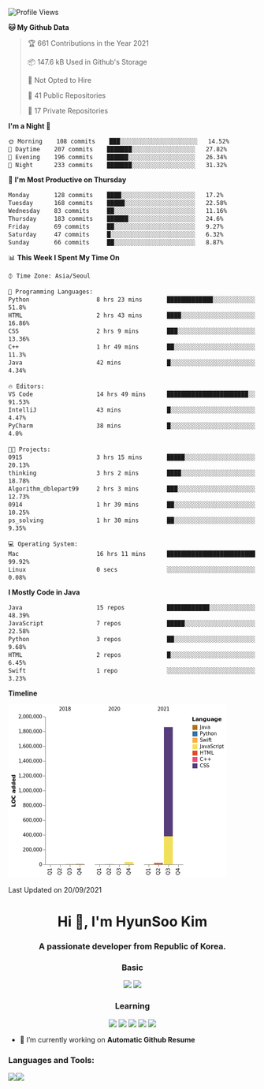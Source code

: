 

<!--START_SECTION:waka-->
![Profile Views](http://img.shields.io/badge/Profile%20Views-2-blue)

**🐱 My Github Data** 

> 🏆 661 Contributions in the Year 2021
 > 
> 📦 147.6 kB Used in Github's Storage 
 > 
> 🚫 Not Opted to Hire
 > 
> 📜 41 Public Repositories 
 > 
> 🔑 17 Private Repositories  
 > 
**I'm a Night 🦉** 

```text
🌞 Morning    108 commits    ███░░░░░░░░░░░░░░░░░░░░░░   14.52% 
🌆 Daytime    207 commits    ███████░░░░░░░░░░░░░░░░░░   27.82% 
🌃 Evening    196 commits    ██████░░░░░░░░░░░░░░░░░░░   26.34% 
🌙 Night      233 commits    ███████░░░░░░░░░░░░░░░░░░   31.32%

```
📅 **I'm Most Productive on Thursday** 

```text
Monday       128 commits    ████░░░░░░░░░░░░░░░░░░░░░   17.2% 
Tuesday      168 commits    █████░░░░░░░░░░░░░░░░░░░░   22.58% 
Wednesday    83 commits     ██░░░░░░░░░░░░░░░░░░░░░░░   11.16% 
Thursday     183 commits    ██████░░░░░░░░░░░░░░░░░░░   24.6% 
Friday       69 commits     ██░░░░░░░░░░░░░░░░░░░░░░░   9.27% 
Saturday     47 commits     █░░░░░░░░░░░░░░░░░░░░░░░░   6.32% 
Sunday       66 commits     ██░░░░░░░░░░░░░░░░░░░░░░░   8.87%

```


📊 **This Week I Spent My Time On** 

```text
⌚︎ Time Zone: Asia/Seoul

💬 Programming Languages: 
Python                   8 hrs 23 mins       █████████████░░░░░░░░░░░░   51.8% 
HTML                     2 hrs 43 mins       ████░░░░░░░░░░░░░░░░░░░░░   16.86% 
CSS                      2 hrs 9 mins        ███░░░░░░░░░░░░░░░░░░░░░░   13.36% 
C++                      1 hr 49 mins        ██░░░░░░░░░░░░░░░░░░░░░░░   11.3% 
Java                     42 mins             █░░░░░░░░░░░░░░░░░░░░░░░░   4.34%

🔥 Editors: 
VS Code                  14 hrs 49 mins      ███████████████████████░░   91.53% 
IntelliJ                 43 mins             █░░░░░░░░░░░░░░░░░░░░░░░░   4.47% 
PyCharm                  38 mins             █░░░░░░░░░░░░░░░░░░░░░░░░   4.0%

🐱‍💻 Projects: 
0915                     3 hrs 15 mins       █████░░░░░░░░░░░░░░░░░░░░   20.13% 
thinking                 3 hrs 2 mins        ████░░░░░░░░░░░░░░░░░░░░░   18.78% 
Algorithm_dblepart99     2 hrs 3 mins        ███░░░░░░░░░░░░░░░░░░░░░░   12.73% 
0914                     1 hr 39 mins        ██░░░░░░░░░░░░░░░░░░░░░░░   10.25% 
ps_solving               1 hr 30 mins        ██░░░░░░░░░░░░░░░░░░░░░░░   9.35%

💻 Operating System: 
Mac                      16 hrs 11 mins      █████████████████████████   99.92% 
Linux                    0 secs              ░░░░░░░░░░░░░░░░░░░░░░░░░   0.08%

```

**I Mostly Code in Java** 

```text
Java                     15 repos            ████████████░░░░░░░░░░░░░   48.39% 
JavaScript               7 repos             █████░░░░░░░░░░░░░░░░░░░░   22.58% 
Python                   3 repos             ██░░░░░░░░░░░░░░░░░░░░░░░   9.68% 
HTML                     2 repos             █░░░░░░░░░░░░░░░░░░░░░░░░   6.45% 
Swift                    1 repo              ░░░░░░░░░░░░░░░░░░░░░░░░░   3.23%

```


**Timeline**

![Chart not found](https://raw.githubusercontent.com/dblepart99/dblepart99/main/charts/bar_graph.png) 


 Last Updated on 20/09/2021
<!--END_SECTION:waka-->


<h1 align="center">Hi 👋, I'm HyunSoo Kim</h1>
<h3 align="center">A passionate developer from Republic of Korea.</h3><div align=center>
  
  <h3> Basic </h3><img src="https://img.shields.io/badge/JAVA-007396?style=flat-square&logo=java&logoColor=white"> <img src="https://img.shields.io/badge/Python-3766AB?style=flat-square&logo=Python&logoColor=blue"/> 
  <h3> Learning </h3>
  
  <img src="https://img.shields.io/badge/c++-00599C?style=flat-square&logo=c%2B%2B&logoColor=white"/> <img src="https://img.shields.io/badge/react-61DAFB?style=flat-square&logo=react&logoColor=black"/> <img src="https://img.shields.io/badge/css-1572B6?style=flat-square&logo=css3&logoColor=blue"/> <img src="https://img.shields.io/badge/javascript-F7DF1E?style=flat-square&logo=javascript&logoColor=blue"> <img src="https://img.shields.io/badge/html-E34F26?style=flat-square&logo=html5&logoColor=white"/> 

</div>

- 🔭 I’m currently working on **Automatic Github Resume**


<h3 align="left">Languages and Tools:</h3>


<p><img align="left" src=https://github-readme-stats.vercel.app/api?username=dblepart99&count_private=true&show_icons=true&theme=graywhite/></p>
<p><img align="left" src=https://github-readme-stats.vercel.app/api/top-langs/?username=dblepart99&langs_count=3&hide=xslt,html,CSS,scss&theme=graywhite/></p>
